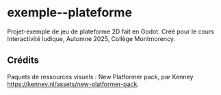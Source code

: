 # exemple--plateforme

Projet-exemple de jeu de plateforme 2D fait en Godot. Créé pour le cours Interactivité ludique, Automne 2025, Collège Montmorency.

## Crédits

Paquets de ressources visuels : New Platformer pack, par Kenney <https://kenney.nl/assets/new-platformer-pack>.
